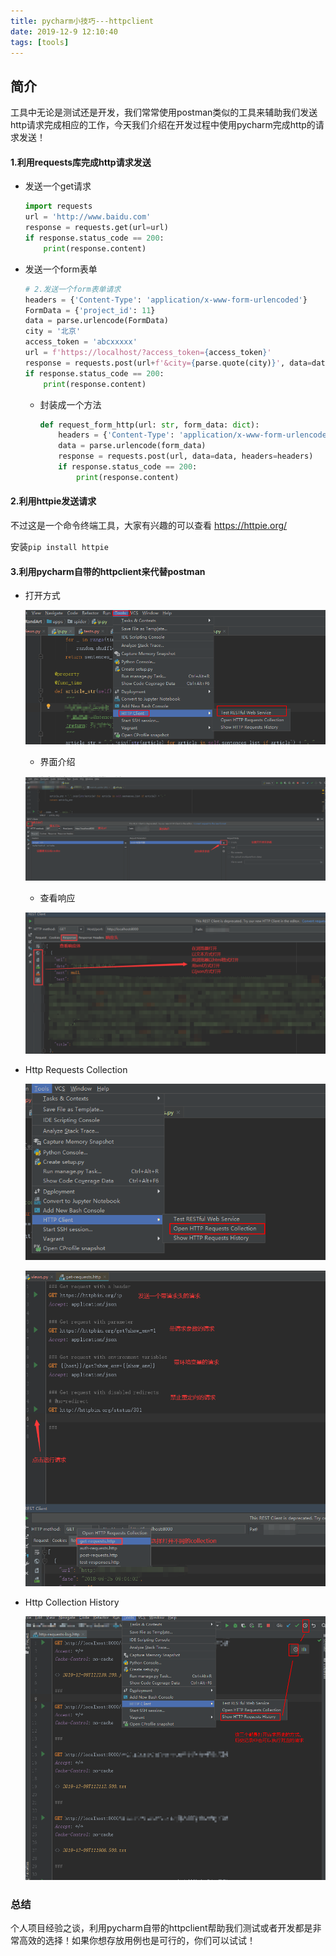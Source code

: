 ```yaml
---
title: pycharm小技巧---httpclient
date: 2019-12-9 12:10:40
tags: [tools]
---
```


## 简介

工具中无论是测试还是开发，我们常常使用postman类似的工具来辅助我们发送http请求完成相应的工作，今天我们介绍在开发过程中使用pycharm完成http的请求发送！

<!-- more -->

#### 1.利用requests库完成http请求发送

- 发送一个get请求

  ```python
  import requests
  url = 'http://www.baidu.com'
  response = requests.get(url=url)
  if response.status_code == 200:
      print(response.content)
  ```

- 发送一个form表单

  ```python
  # 2.发送一个form表单请求
  headers = {'Content-Type': 'application/x-www-form-urlencoded'}
  FormData = {'project_id': 11}
  data = parse.urlencode(FormData)
  city = '北京'
  access_token = 'abcxxxxx'
  url = f'https://localhost/?access_token={access_token}'
  response = requests.post(url+f'&city={parse.quote(city)}', data=data, headers=headers)
  if response.status_code == 200:
      print(response.content)
  ```

  - 封装成一个方法

    ```python
    def request_form_http(url: str, form_data: dict):
        headers = {'Content-Type': 'application/x-www-form-urlencoded'}
        data = parse.urlencode(form_data)
        response = requests.post(url, data=data, headers=headers)
        if response.status_code == 200:
            print(response.content)
    ```

#### 2.利用httpie发送请求

不过这是一个命令终端工具，大家有兴趣的可以查看 https://httpie.org/ 

安装```pip install httpie```

#### 3.利用pycharm自带的httpclient来代替postman

- 打开方式

  ![img](/img/python/工具/pycharm_httpclient_01.png)

  - 界面介绍

  ![img](/img/python/工具/pycharm_httpclient_02.png)

  - 查看响应

  ![img](/img/python/工具/pycharm_httpclient_03.png)

- Http Requests Collection

  ![img](/img/python/工具/pycharm_httpclient_04.png)

  ![img](/img/python/工具/pycharm_httpclient_05.png)

- Http Collection History

  ![img](/img/python/工具/pycharm_httpclient_06.png)

  

### 总结

个人项目经验之谈，利用pycharm自带的httpclient帮助我们测试或者开发都是非常高效的选择！如果你想存放用例也是可行的，你们可以试试！